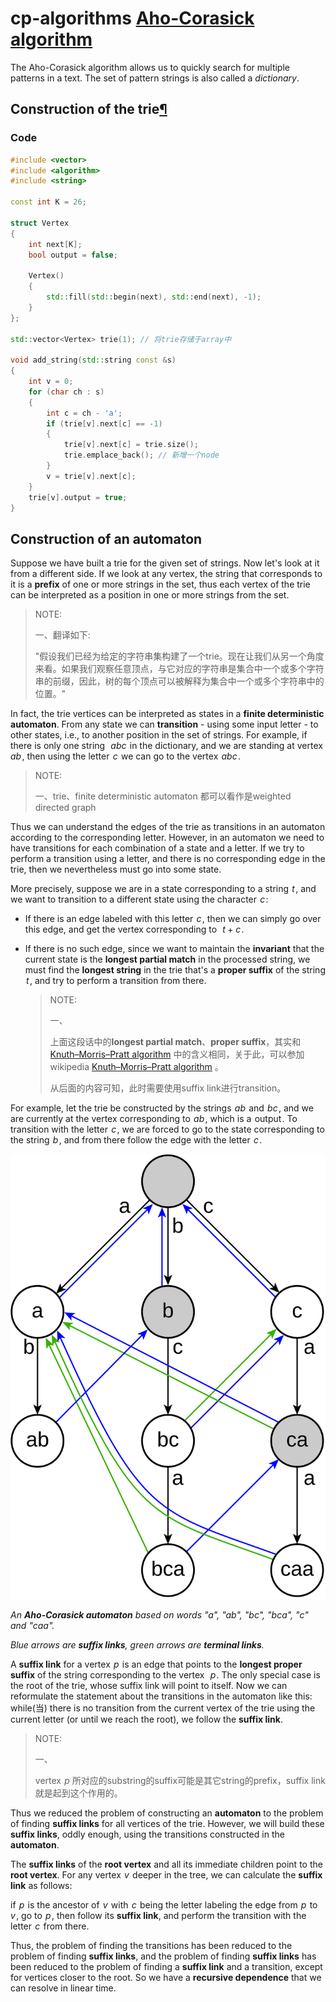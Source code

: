 # cp-algorithms [Aho-Corasick algorithm](https://cp-algorithms.com/string/aho_corasick.html)

The Aho-Corasick algorithm allows us to quickly search for multiple patterns in a text. The set of pattern strings is also called a *dictionary*. 

## Construction of the trie[¶](https://cp-algorithms.com/string/aho_corasick.html#construction-of-the-trie)



### Code



```C++
#include <vector>
#include <algorithm>
#include <string>

const int K = 26;

struct Vertex
{
    int next[K];
    bool output = false;

    Vertex()
    {
        std::fill(std::begin(next), std::end(next), -1);
    }
};

std::vector<Vertex> trie(1); // 将trie存储于array中

void add_string(std::string const &s)
{
    int v = 0;
    for (char ch : s)
    {
        int c = ch - 'a';
        if (trie[v].next[c] == -1)
        {
            trie[v].next[c] = trie.size();
            trie.emplace_back(); // 新增一个node
        }
        v = trie[v].next[c];
    }
    trie[v].output = true;
}
```



## Construction of an automaton

Suppose we have built a trie for the given set of strings. Now let's look at it from a different side. If we look at any vertex, the string that corresponds to it is a **prefix** of one or more strings in the set, thus each vertex of the trie can be interpreted as a position in one or more strings from the set.

> NOTE:
>
> 一、翻译如下:
>
> "假设我们已经为给定的字符串集构建了一个trie。现在让我们从另一个角度来看。如果我们观察任意顶点，与它对应的字符串是集合中一个或多个字符串的前缀，因此，树的每个顶点可以被解释为集合中一个或多个字符串中的位置。"

In fact, the trie vertices can be interpreted as states in a **finite deterministic automaton**. From any state we can **transition** - using some input letter - to other states, i.e., to another position in the set of strings. For example, if there is only one string  
$abc$  in the dictionary, and we are standing at vertex $ab$ , then using the letter  $c$  we can go to the vertex  $abc$ .

> NOTE:
>
> 一、trie、finite deterministic automaton 都可以看作是weighted directed graph

Thus we can understand the edges of the trie as transitions in an automaton according to the corresponding letter. However, in an automaton we need to have transitions for each combination of a state and a letter. If we try to perform a transition using a letter, and there is no corresponding edge in the trie, then we nevertheless must go into some state.

More precisely, suppose we are in a state corresponding to a string  $t$ , and we want to transition to a different state using the character  $c$ :

- If there is an edge labeled with this letter  $c$ , then we can simply go over this edge, and get the vertex corresponding to  
  $t + c$ . 

- If there is no such edge, since we want to maintain the **invariant** that the current state is the **longest partial match** in the processed string, we must find the **longest string** in the trie that's a **proper suffix** of the string  $t$ , and try to perform a transition from there.

  > NOTE:
  >
  > 一、
  >
  > 上面这段话中的**longest partial match**、**proper suffix**，其实和 [Knuth–Morris–Pratt algorithm](https://en.wikipedia.org/wiki/Knuth%E2%80%93Morris%E2%80%93Pratt_algorithm) 中的含义相同，关于此，可以参加 wikipedia [Knuth–Morris–Pratt algorithm](https://en.wikipedia.org/wiki/Knuth%E2%80%93Morris%E2%80%93Pratt_algorithm) 。
  >
  > 从后面的内容可知，此时需要使用suffix link进行transition。

For example, let the trie be constructed by the strings  $ab$  and  $bc$ , and we are currently at the vertex corresponding to  $ab$ , which is a  $\text{output}$ . To transition with the letter  $c$ , we are forced to go to the state corresponding to the string  $b$ , and from there follow the edge with the letter  $c$ .

![](A_diagram_of_the_Aho-Corasick_string_search_algorithm.svg)

*An **Aho-Corasick automaton** based on words "a", "ab", "bc", "bca", "c" and "caa".*

*Blue arrows are **suffix links**, green arrows are **terminal links**.*

A **suffix link** for a vertex  $p$  is an edge that points to the **longest proper suffix** of the string corresponding to the vertex  
$p$​ . The only special case is the root of the trie, whose suffix link will point to itself. Now we can reformulate the statement about the transitions in the automaton like this: while(当) there is no transition from the current vertex of the trie using the current letter (or until we reach the root), we follow the **suffix link**.

> NOTE:
>
> 一、
>
> vertex  $p$ 所对应的substring的suffix可能是其它string的prefix，suffix link就是起到这个作用的。

Thus we reduced the problem of constructing an **automaton** to the problem of finding **suffix links** for all vertices of the trie. However, we will build these **suffix links**, oddly enough, using the transitions constructed in the **automaton**.

The **suffix links** of the **root vertex** and all its immediate children point to the **root vertex**. For any vertex  $v$  deeper in the tree, we can calculate the **suffix link** as follows: 

if  $p$  is the ancestor of  $v$  with  $c$  being the letter labeling the edge from  $p$  to  $v$ , go to  $p$ , then follow its **suffix link**, and perform the transition with the letter  $c$  from there.

Thus, the problem of finding the transitions has been reduced to the problem of finding **suffix links**, and the problem of finding **suffix links** has been reduced to the problem of finding a **suffix link** and a transition, except for vertices closer to the root. So we have a **recursive dependence** that we can resolve in linear time.

